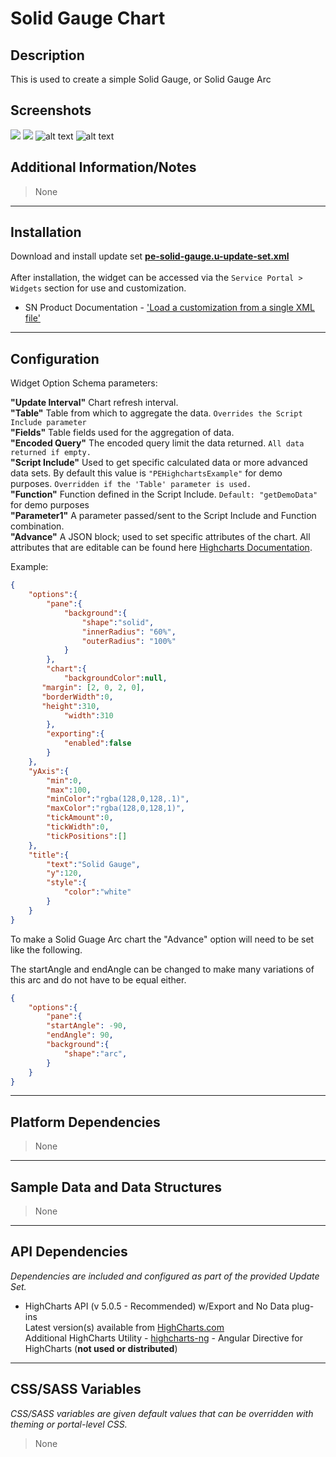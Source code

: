 # Solid Gauge Chart

## Description

This is used to create a simple Solid Gauge, or Solid Gauge Arc

## Screenshots
![](../../images/pe-solid-gauge-chart.png)
![](../../images/pe-solid-gauge-arc-chart.png)
![alt text](../../images/pe-solid-gauge-modified-chart.png "Modified Version Using Advanced")
![alt text](../../images/pe-solid-gauge-arc-modified-chart.png "Modified Version Using Advanced")

## Additional Information/Notes
> None
---
## Installation
Download and install update set **[pe-solid-gauge.u-update-set.xml](https://github.com/platform-experience/serviceportal-widget-library/blob/master/highcharts/pe-solid-gauge/pe-solid-gauge.u-update-set.xml)** <br/><br/>
After installation, the widget can be accessed via the `Service Portal > Widgets` section for use and customization.<br/>
* SN Product Documentation - ['Load a customization from a single XML file'](https://docs.servicenow.com/bundle/istanbul-application-development/page/build/system-update-sets/task/t_LoadCustomizationsFromAnXMLFile.html)

---
## Configuration
Widget Option Schema parameters:

**"Update Interval"** Chart refresh interval.<br/>
**"Table"** Table from which to aggregate the data. `Overrides the Script Include parameter`<br/>
**"Fields"** Table fields used for the aggregation of data.<br/>
**"Encoded Query"** The encoded query limit the data returned.  `All data returned if empty.`<br/>
**"Script Include"** Used to get specific calculated data or more advanced data sets. By default this value is `"PEHighchartsExample"` for demo purposes. `Overridden if the 'Table' parameter is used.`<br/>
**"Function"** Function defined in the Script Include. `Default: "getDemoData"` for demo purposes<br/>
**"Parameter1"** A parameter passed/sent to the Script Include and Function combination.<br/>
**"Advance"** A JSON block; used to set specific attributes of the chart. All attributes that are editable can be found here [Highcharts Documentation](http://api.highcharts.com/highcharts). <br/>

Example:
```json
{
	"options":{
		"pane":{
			"background":{
				"shape":"solid",
				"innerRadius": "60%",
				"outerRadius": "100%"
			}
		},
		"chart":{
			"backgroundColor":null,
       "margin": [2, 0, 2, 0],
       "borderWidth":0,
       "height":310,
			"width":310
		},
		"exporting":{
			"enabled":false
		}
	},
	"yAxis":{
		"min":0,
		"max":100,
		"minColor":"rgba(128,0,128,.1)",
		"maxColor":"rgba(128,0,128,1)",
		"tickAmount":0,
		"tickWidth":0,
		"tickPositions":[]
	},
	"title":{
		"text":"Solid Gauge",
		"y":120,
		"style":{
			"color":"white"
		}
	}
}
```

To make a Solid Guage Arc chart the "Advance" option will need to be set like the following.

The startAngle and endAngle can be changed to make many variations of this arc and do not have to be equal either.

```json
{
	"options":{
		"pane":{
		"startAngle": -90,
		"endAngle": 90,
		"background":{
			"shape":"arc",
		}
	}
}
```


---
## Platform Dependencies
> None
---
## Sample Data and Data Structures
> None
---
## API Dependencies
<i>Dependencies are included and configured as part of the provided Update Set.</i>

* HighCharts API (v 5.0.5 - Recommended)  w/Export and No Data plug-ins
  <br/>Latest version(s) available from [HighCharts.com](http://http://www.highcharts.com/products/highcharts/)
  <br/>Additional HighCharts Utility - [highcharts-ng](https://github.com/pablojim/highcharts-ng) - Angular Directive for HighCharts (__not used or distributed__)

---
## CSS/SASS Variables
_CSS/SASS variables are given default values that can be overridden with theming or portal-level CSS._
> None
